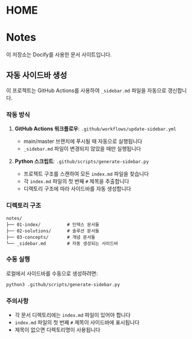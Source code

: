 # HOME

# Notes

이 저장소는 Docify를 사용한 문서 사이트입니다.

## 자동 사이드바 생성

이 프로젝트는 GitHub Actions를 사용하여 `_sidebar.md` 파일을 자동으로 갱신합니다.

### 작동 방식

1. **GitHub Actions 워크플로우**: `.github/workflows/update-sidebar.yml`
   - main/master 브랜치에 푸시될 때 자동으로 실행됩니다
   - `_sidebar.md` 파일이 변경되지 않았을 때만 실행됩니다

2. **Python 스크립트**: `.github/scripts/generate-sidebar.py`
   - 프로젝트 구조를 스캔하여 모든 `index.md` 파일을 찾습니다
   - 각 `index.md` 파일의 첫 번째 `#` 제목을 추출합니다
   - 디렉토리 구조에 따라 사이드바를 자동 생성합니다

### 디렉토리 구조

```
notes/
├── 01-index/          # 인덱스 문서들
├── 02-solutions/      # 솔루션 문서들
├── 03-concepts/       # 개념 문서들
└── _sidebar.md        # 자동 생성되는 사이드바
```

### 수동 실행

로컬에서 사이드바를 수동으로 생성하려면:

```bash
python3 .github/scripts/generate-sidebar.py
```

### 주의사항

- 각 문서 디렉토리에는 `index.md` 파일이 있어야 합니다
- `index.md` 파일의 첫 번째 `#` 제목이 사이드바에 표시됩니다
- 제목이 없으면 디렉토리명이 사용됩니다